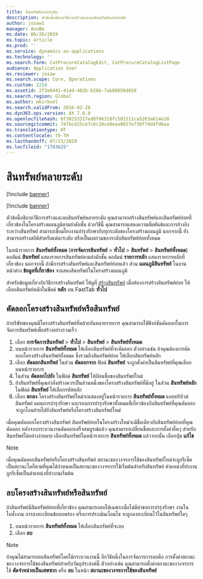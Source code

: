 ```yaml
---
title: สินทรัพย์หลายระดับ
description: หัวข้อนี้อธิบายวิธีการสร้างและลบสินทรัพย์หลายระดับ
author: josaw1
manager: AnnBe
ms.date: 06/26/2019
ms.topic: article
ms.prod: ''
ms.service: dynamics-ax-applications
ms.technology: ''
ms.search.form: CatProcureCatalogEdit, CatProcureCatalogListPage
audience: Application User
ms.reviewer: josaw
ms.search.scope: Core, Operations
ms.custom: 2214
ms.assetid: 2f3e0441-414d-402b-b28b-7ab0d650d658
ms.search.region: Global
ms.author: mkirknel
ms.search.validFrom: 2016-02-28
ms.dyn365.ops.version: AX 7.0.0
ms.openlocfilehash: 0f38253317ed8f06318fc501511ca5263a614e20
ms.sourcegitcommit: 747bcd25ce7c6c20ce9eaa0027e730f74d4fd6aa
ms.translationtype: HT
ms.contentlocale: th-TH
ms.lasthandoff: 07/23/2019
ms.locfileid: "1783625"
---
```

# <a name="multi-level-assets"></a>สินทรัพย์หลายระดับ

[!include [banner](../../includes/banner.md)]

[!include [banner](../../includes/preview-banner.md)]

หัวข้อนี้อธิบายวิธีการสร้างและลบสินทรัพย์หลายระดับ คุณสามารถสร้างสินทรัพย์และสินทรัพย์ย่อยที่เกี่ยวข้องในโครงสร้างแผนภูมิตามลำดับชั้น ด้วยวิธีนี้ คุณสามารถแสดงความสัมพันธ์และการอ้างอิงระหว่างสินทรัพย์ สามารถเชื่อมโยงงานบำรุงรักษากับทุกระดับของโครงสร้างแผนภูมิ นอกจากนี้ ยังสามารถสร้างสถิติสำหรับแต่ละระดับ หรือเป็นผลรวมของระดับสินทรัพย์ย่อยทั้งหมด

ในหน้ารายการ **สินทรัพย์ทั้งหมด** (**การจัดการสินทรัพย์** \> **ทั่วไป** \> **สินทรัพย์** \> **สินทรัพย์ทั้งหมด**) คอลัมน์ **สินทรัพย์** แสดงรายการสินทรัพย์ตามลำดับชั้น คอลัมน์ **รายการหลัก** แสดงรายการหลักที่เกี่ยวข้อง นอกจากนี้ ถ้ามีการสร้างสินทรัพย์และสินทรัพย์ย่อยแล้ว ส่วน **แผนภูมิสินทรัพย์** ในบานหน้าต่าง **ข้อมูลที่เกี่ยวข้อง** จะแสดงสินทรัพย์ในโครงสร้างแผนภูมิ

สำหรับข้อมูลเกี่ยวกับวิธีการสร้างสินทรัพย์ ให้ดูที่ [สร้างสินทรัพย์](../objects/create-an-object.md) เมื่อต้องการสร้างสินทรัพย์ย่อย ให้เลือกสินทรัพย์หลักในฟิลด์ **หลัก** บน FastTab **ทั่วไป**

## <a name="copy-an-asset-or-asset-structure"></a>คัดลอกโครงสร้างสินทรัพย์หรือสินทรัพย์

ถ้าบริษัทของคุณมีโครงสร้างสินทรัพย์ที่คล้ายกันหลายรายการ คุณสามารถใช้ฟังก์ชันคัดลอกในการจัดการสินทรัพย์เพื่อสร้างอย่างรวดเร็ว

1. เลือก **การจัดการสินทรัพย์** \> **ทั่วไป** \> **สินทรัพย์** \> **สินทรัพย์ทั้งหมด**
2. บนหน้ารายการ **สินทรัพย์ทั้งหมด** ให้เลือกสินทรัพย์ที่จะคัดลอก ตัวอย่างเช่น ถ้าคุณต้องการคัดลอกโครงสร้างสินทรัพย์ทั้งหมด ซึ่งรวมถึงสินทรัพย์ย่อย ให้เลือกสินทรัพย์หลัก
3. เลือก **คัดลอกสินทรัพย์** ในส่วน **คัดลอกจาก** ฟิลด์ **สินทรัพย์** จะถูกตั้งค่าเป็นสินทรัพย์ที่คุณเลือกบนหน้ารายการ
4. ในส่วน **คัดลอกไปยัง** ในฟิลด์ **สินทรัพย์** ให้ป้อนชื่อของสินทรัพย์ใหม่
5. ถ้าสินทรัพย์ที่คุณกำลังสร้างควรเป็นส่วนหนึ่งของโครงสร้างสินทรัพย์ที่มีอยู่ ในส่วน **สินทรัพย์หลัก** ในฟิลด์ **สินทรัพย์** ให้เลือกรหัสหลัก
6. เลือก **ตกลง** โครงสร้างสินทรัพย์ใหม่จะแสดงอยู่ในหน้ารายการ **สินทรัพย์ทั้งหมด** แอททริบิวต์สินทรัพย์ แผนการบำรุงรักษา และรอบการบำรุงรักษาทั้งหมดที่เกี่ยวข้องกับสินทรัพย์ที่คุณคัดลอก จะถูกโอนย้ายไปยังสินทรัพย์หรือโครงสร้างสินทรัพย์ใหม่

เมื่อคุณคัดลอกโครงสร้างสินทรัพย์ สินทรัพย์ย่อยในโครงสร้างใหม่จะมีชื่อเดียวกับสินทรัพย์ย่อยที่คุณคัดลอก หลังจากกระบวนงานคัดลอกเสร็จสมบูรณ์แล้ว คุณสามารถเปลี่ยนชื่อและการตั้งค่าอื่นๆ สำหรับสินทรัพย์ได้อย่างง่ายดาย เลือกสินทรัพย์ในหน้ารายการ **สินทรัพย์ทั้งหมด** แล้วจากนั้น เลือกปุ่ม **แก้ไข**

> [!NOTE]
> เมื่อคุณคัดลอกสินทรัพย์หรือโครงสร้างสินทรัพย์ สถานะของวงจรการใช้ของสินทรัพย์ใหม่จะถูกรีเซ็ตเป็นสถานะใดก็ตามที่คุณได้กำหนดเป็นสถานะของวงจรการใช้เริ่มต้นสำหรับสินทรัพย์ ตำแหน่งที่ทำงานถูกรีเซ็ตเป็นตำแหน่งที่ทำงานเริ่มต้น

## <a name="delete-an-asset-or-asset-structure"></a>ลบโครงสร้างสินทรัพย์หรือสินทรัพย์

ถ้าสินทรัพย์มีสินทรัพย์ย่อยที่เกี่ยวข้อง คุณสามารถลบได้เฉพาะเมื่อไม่มีคำขอการบำรุงรักษา งานในใบสั่งงาน การลงทะเบียนข้อบกพร่อง หรือการประเมินเงื่อนไข จะถูกลงทะเบียนไว้ในสินทรัพย์ใดๆ

1. บนหน้ารายการ **สินทรัพย์ทั้งหมด** ให้เลือกสินทรัพย์ที่จะลบ
2. เลือก **ลบ**

> [!NOTE]
> ถ้าคุณไม่สามารถลบสินทรัพย์โดยใช้กระบวนงานนี้ อีกวิธีหนึ่งในการจัดการการลบคือ การตั้งค่าสถานะของวงจรการใช้ของสินทรัพย์สำหรับวัตถุประสงค์นี้ ตัวอย่างเช่น คุณสามารถตั้งค่าสถานะของวงจรการใช้ **ตัดจำหน่ายเป็นเศษซาก** หรือ **ลบ** ในหน้า **สถานะของวงจรการใช้ของสินทรัพย์**
